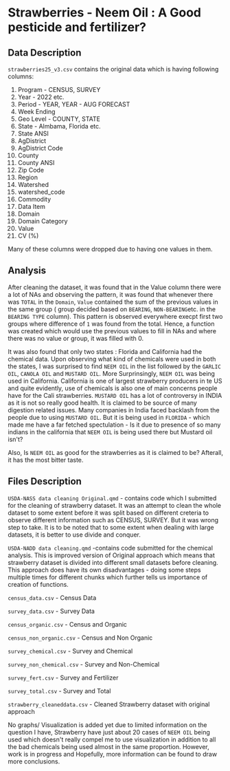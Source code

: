 <h1> Strawberries - Neem Oil : A Good pesticide and fertilizer?</h1>

<h2> Data Description</h2>

`strawberries25_v3.csv` contains the original data which is having following columns: 
1. Program - CENSUS, SURVEY
2. Year - 2022 etc.
3. Period - YEAR, YEAR - AUG FORECAST
4. Week Ending
5. Geo Level - COUNTY, STATE
6. State - Almbama, Florida etc.
7. State ANSI
8. AgDistrict
9. AgDistrict Code
10. County
11. County ANSI
12. Zip Code
13. Region
14. Watershed 
15. watershed_code
16. Commodity
17. Data Item
18. Domain
19. Domain Category
20. Value
21. CV (%)

Many of these columns were dropped due to having one values in them. 
<h2> Analysis</h2>

After cleaning the dataset, it was found that in the Value column there were a lot of NAs and observing the pattern, it was found that whenever there was `TOTAL` in the `Domain`, `Value` contained the sum of the previous values in the same group ( group decided based on `BEARING`, `NON-BEARING`etc. in the `BEARING TYPE` column). This pattern is observed everywhere execpt first two groups where difference of `1` was found from the total.
Hence, a function was created which would use the previous values to fill in NAs and where there was no value or group, it was filled with 0.  

It was also found that only two states : Florida and California had the chemical data. Upon observing what kind of chemicals were used in both the states, I was surprised to find `NEEM OIL` in the list followed by the `GARLIC OIL`, `CANOLA OIL` and `MUSTARD OIL`. More Surprinsingly, `NEEM OIL` was being used in California. California is one of largest strawberry producers in te US and quite evidently, use of chemicals is also one of main concerns people have for the Cali strawberries. `MUSTARD OIL` has a lot of controversy in INDIA as it is not so really good health. It is claimed to be source of many digestion related issues. Many companies in India faced backlash from the people due to using  `MUSTARD OIL`. But it is being used in `FLORIDA` - which made me have a far fetched spectulation - Is it due to presence of so many indians in the california that `NEEM OIL` is being used there but Mustard oil isn't?  

Also, Is `NEEM OIL` as good for the strawberries as it is claimed to be? Afterall, it has the most bitter taste.
  
<h2> Files Description</h2>

`USDA-NASS data cleaning Original.qmd` -  contains code which I submitted for the cleaning of strawberry dataset. It was an attempt to clean the whole dataset to some extent before it was split based on different creteria to observe different information such as CENSUS, SURVEY. But it was wrong step to take. It is to be noted that to some extent when dealing with large datasets, it is better to use divide and conquer.  

`USDA-NADD data cleaning.qmd` -contains code submitted for the chemical analysis. This is improved version of Original approach which means that strawberry dataset is divided into different small datasets before cleaning. This approach does have its own disadvantages - doing some steps multiple times for different chunks which further tells us importance of creation of functions.  

`census_data.csv` - Census Data  

`survey_data.csv` - Survey Data  

`census_organic.csv` -  Census and Organic  

`census_non_organic.csv` -  Census and Non Organic  

`survey_chemical.csv` -  Survey and Chemical  

`survey_non_chemical.csv` -  Survey and Non-Chemical  

`survey_fert.csv` - Survey and Fertilizer  

`survey_total.csv` - Survey and Total  

`strawberry_cleaneddata.csv` - Cleaned Strawberry dataset with original approach  

No graphs/ Visualization is added yet due to limited information on the question I have, Strawberry have just about 20 cases of `NEEM OIL` being used which doesn't really compel me to use visualization in 
addition to all the bad chemicals being used almost in the same proportion. However, work is in progress and Hopefully, more information can be found to draw more conclusions.







